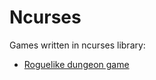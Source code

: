 # Ncurses

Games written in ncurses library:

- <a href="https://github.com/djeada/Ncurses/tree/master/Rogue">Roguelike dungeon game</a>
